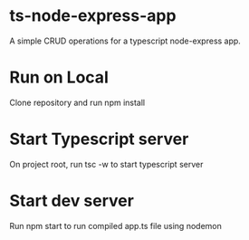 # ts-node-express-app
A simple CRUD operations for a typescript node-express app.

# Run on Local
Clone repository and run npm install

# Start Typescript server
On project root, run tsc -w to start typescript server

# Start dev server
Run npm start to run compiled app.ts file using nodemon
